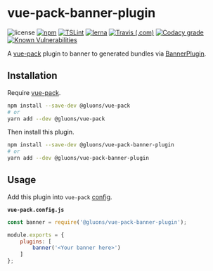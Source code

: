 # vue-pack-banner-plugin
![license](https://img.shields.io/github/license/gluons/vue-pack.svg?style=flat-square)
[![npm](https://img.shields.io/npm/v/@gluons/vue-pack-banner-plugin.svg?style=flat-square)](https://www.npmjs.com/package/@gluons/vue-pack-banner-plugin)
[![TSLint](https://img.shields.io/badge/TSLint-gluons-15757B.svg?style=flat-square)](https://github.com/gluons/tslint-config-gluons)
[![lerna](https://img.shields.io/badge/maintained%20with-lerna-cc00ff.svg?style=flat-square)](https://lernajs.io/)
[![Travis (.com)](https://img.shields.io/travis/com/gluons/vue-pack.svg?style=flat-square)](https://travis-ci.com/gluons/vue-pack)
[![Codacy grade](https://img.shields.io/codacy/grade/98523b5b7cd7435a8c71b296e84522f8.svg?style=flat-square)](https://www.codacy.com/app/gluons/vue-pack)
[![Known Vulnerabilities](https://snyk.io/test/github/gluons/vue-pack/badge.svg?targetFile=packages%2F%40gluons%2Fplugin-banner%2Fpackage.json&style=flat-square)](https://snyk.io/test/github/gluons/vue-pack?targetFile=packages%2F%40gluons%2Fplugin-banner%2Fpackage.json)

A [vue-pack](https://github.com/gluons/vue-pack) plugin to banner to generated bundles via [BannerPlugin](https://webpack.js.org/plugins/banner-plugin/).

## Installation

Require [vue-pack](https://www.npmjs.com/package/@gluons/vue-pack).

```bash
npm install --save-dev @gluons/vue-pack
# or
yarn add --dev @gluons/vue-pack
```

Then install this plugin.

```bash
npm install --save-dev @gluons/vue-pack-banner-plugin
# or
yarn add --dev @gluons/vue-pack-banner-plugin
```

## Usage

Add this plugin into `vue-pack` [config](https://gluons.github.io/vue-pack/configuration/).

**`vue-pack.config.js`**
```js
const banner = require('@gluons/vue-pack-banner-plugin');

module.exports = {
	plugins: [
		banner('<Your banner here>')
	]
};
```
